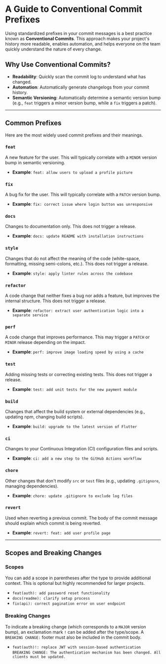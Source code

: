 # A Guide to Conventional Commit Prefixes

Using standardized prefixes in your commit messages is a best practice known as **Conventional Commits**. This approach makes your project's history more readable, enables automation, and helps everyone on the team quickly understand the nature of every change.

## Why Use Conventional Commits?

-   **Readability**: Quickly scan the commit log to understand what has changed.
-   **Automation**: Automatically generate changelogs from your commit history.
-   **Semantic Versioning**: Automatically determine a semantic version bump (e.g., `feat` triggers a minor version bump, while a `fix` triggers a patch).

---

## Common Prefixes

Here are the most widely used commit prefixes and their meanings.

### `feat`
A new feature for the user. This will typically correlate with a `MINOR` version bump in semantic versioning.

*   **Example**: `feat: allow users to upload a profile picture`

### `fix`
A bug fix for the user. This will typically correlate with a `PATCH` version bump.

*   **Example**: `fix: correct issue where login button was unresponsive`

### `docs`
Changes to documentation only. This does not trigger a release.

*   **Example**: `docs: update README with installation instructions`

### `style`
Changes that do not affect the meaning of the code (white-space, formatting, missing semi-colons, etc.). This does not trigger a release.

*   **Example**: `style: apply linter rules across the codebase`

### `refactor`
A code change that neither fixes a bug nor adds a feature, but improves the internal structure. This does not trigger a release.

*   **Example**: `refactor: extract user authentication logic into a separate service`

### `perf`
A code change that improves performance. This may trigger a `PATCH` or `MINOR` release depending on the impact.

*   **Example**: `perf: improve image loading speed by using a cache`

### `test`
Adding missing tests or correcting existing tests. This does not trigger a release.

*   **Example**: `test: add unit tests for the new payment module`

### `build`
Changes that affect the build system or external dependencies (e.g., updating npm, changing build scripts).

*   **Example**: `build: upgrade to the latest version of Flutter`

### `ci`
Changes to your Continuous Integration (CI) configuration files and scripts.

*   **Example**: `ci: add a new step to the GitHub Actions workflow`

### `chore`
Other changes that don't modify `src` or `test` files (e.g., updating `.gitignore`, managing dependencies).

*   **Example**: `chore: update .gitignore to exclude log files`

### `revert`
Used when reverting a previous commit. The body of the commit message should explain which commit is being reverted.

*   **Example**: `revert: feat: add user profile page`

---

## Scopes and Breaking Changes

### Scopes
You can add a scope in parentheses after the type to provide additional context. This is optional but highly recommended for larger projects.

*   `feat(auth): add password reset functionality`
*   `docs(readme): clarify setup process`
*   `fix(api): correct pagination error on user endpoint`

### Breaking Changes
To indicate a breaking change (which corresponds to a `MAJOR` version bump), an exclamation mark `!` can be added after the type/scope. A `BREAKING CHANGE:` footer must also be included in the commit body.

*   `feat(auth)!: replace JWT with session-based authentication`
    <br>
    `BREAKING CHANGE: The authentication mechanism has been changed. All clients must be updated.`


